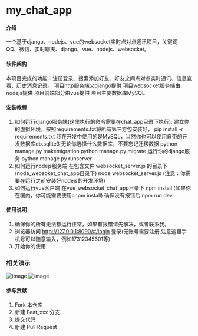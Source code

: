 # my_chat_app

#### 介绍
一个基于django、nodejs、vue的websocket实时点对点通讯项目，关键词 QQ、微信、实时聊天、django、vue、nodejs、websocket。

#### 软件架构
本项目完成的功能：注册登录、搜索添加好友、好友之间点对点实时通讯、信息查看、历史消息记录。
项目http服务端又django提供
项目websocket服务端由nodejs提供
项目前端部分由vue提供
项目主要数据库MySQL


#### 安装教程

1. 如何运行django服务端(这里执行的命令需要在chat_app目录下执行):
    建立你的虚拟环境，按照requirements.txt将所有第三方包安装好，
    pip install -r requirements.txt
    我在开发中使用的是MySQL，当然你也可以使用自带的开发数据库db.sqlite3
        无论你选择什么数据库，不要忘记迁移数据
        python manage.py makemigration
        python manage.py migrate
    运行你的django服务
    python manage.py runserver
2. 如何运行nodejs服务端
    在包含文件 websocket_server.js 的目录下(node_websoket_chat_app目录下)
    node websocket_server.js (注意：你需要在运行之前安装好nodejs的开发环境)
3. 如何运行vue客户端
    在vue_websocket_chat_app目录下
    npm install (如果你在国内，你可能需要使用cnpm install)
    确保没有报错后
    npm run dev

#### 使用说明

1. 确保你的所有无法都运行正常，如果有报错请先解决，或者联系我。
2. 浏览器访问 http://127.0.0.1:8090/#/login 登录(无账号需要注册,注意这里手机号可以随意输入，例如17312345601等)
3. 开始你的使用

### 相关演示

![image](http://111.231.135.184/file/17312345678/b9105cb2-051e-11e9-a9d2-5254001febdd.gif)
![image](http://111.231.135.184/file/17312345678/a7a134d8-051e-11e9-a9d2-5254001febdd.gif)
#### 参与贡献

1. Fork 本仓库
2. 新建 Feat_xxx 分支
3. 提交代码
4. 新建 Pull Request

